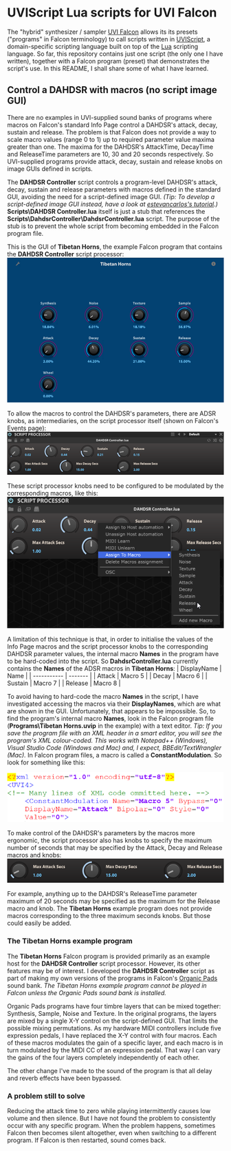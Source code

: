 # UVIScript Lua scripts for UVI Falcon

The "hybrid" synthesizer / sampler [UVI Falcon]( https://www.uvi.net/falcon) allows its its presets ("programs" in Falcon terminology) to call scripts written in [UVIScript](https://www.uvi.net/uviscript/), a domain-specific scripting language built on top of the [Lua](http://www.lua.org/about.html) scripting language. So far, this repository contains just one script (the only one I have written), together with a Falcon program (preset) that demonstrates the script's use. In this README, I shall share some of what I have learned.

## Control a DAHDSR with macros (no script image GUI)

There are no examples in UVI-supplied sound banks of programs where macros on Falcon's standard Info Page control a DAHDSR's attack, decay, sustain and release. The problem is that Falcon does not provide a way to scale macro values (range 0 to 1) up to required parameter value maxima greater than one. The maxima for the DAHDSR's AttackTime, DecayTime and ReleaseTime parameters are 10, 30 and 20 seconds respectively. So UVI-supplied programs provide attack, decay, sustain and release knobs on image GUIs defined in scripts. 

The **DAHDSR Controller** script controls a program-level DAHDSR's attack, decay, sustain and release parameters with macros defined in the standard GUI, avoiding the need for a script-defined image GUI. *(Tip: To develop a script-defined image GUI instead, have a look at  [estevancarlos's tutorial]( https://github.com/estevancarlos/uvi-falcon-scripts).)* **Scripts\DAHDSR Controller.lua** itself is just a stub that references the **Scripts\DahdsrController\DahdsrController.lua** script. The purpose of the stub is to prevent the whole script from becoming embedded in the Falcon program file. 

This is the GUI of **Tibetan Horns**, the example Falcon program that contains the **DAHDSR Controller** script processor:
<img src="Images\Tibetan Horns.png" alt="Tibetan Horns" style="zoom: 80%;" />

To allow the macros to control the DAHDSR's parameters, there are ADSR knobs, as intermediaries, on the script processor itself (shown on Falcon's Events page):
<img src="Images\DAHDSR Controller.png" alt="DAHDSR Controller" style="zoom: 80%;" />

These script processor knobs need to be configured to be modulated by the corresponding macros, like this:
<img src="Images\Assign Macro to Knob.png" alt="Assign Macro to Knob" style="zoom: 80%;" />

A limitation of this technique is that, in order to initialise the values of the Info Page macros and the script processor knobs to the corresponding DAHDSR parameter values, the internal macro **Names** in the program have to be hard-coded into the script. So **DahdsrController.lua** currently contains the **Names** of the ADSR macros in **Tibetan Horns**:
| DisplayName | Name    |
| ----------- | ------- |
| Attack      | Macro 5 |
| Decay       | Macro 6 |
| Sustain     | Macro 7 |
| Release     | Macro 8 |

To avoid having to hard-code the macro **Names** in the script, I have investigated accessing the macros via their **DisplayNames**, which are what are shown in the GUI. Unfortunately, that appears to be impossible.  So, to find the program's internal macro **Names**, look in the Falcon program file (**Programs\Tibetan Horns.uvip** in the example) with a text editor. *Tip: If you save the program file with an XML header in a smart editor, you will see the program's XML colour-coded. This works with Notepad++ (Windows), Visual Studio Code (Windows and Mac) and, I expect, BBEdit/TextWrangler (Mac).* In Falcon program files, a macro is called a **ConstantModulation**.  So look for something like this:

<img src="Images\XML Macro Example.png" alt="XML Macro Example" style="zoom: 80%;" />

To make control of the DAHDSR's parameters by the macros more ergonomic, the script processor also has knobs to specify the maximum number of seconds that may be specified by the Attack, Decay and Release macros and knobs:
<img src="Images\Max Seconds.png" alt="Max Seconds" style="zoom: 80%;" />

For example, anything up to the DAHDSR's ReleaseTime parameter maximum of 20 seconds may be specified as the maximum for the Release macro and knob. The **Tibetan Horns** example program does not provide macros corresponding to the three maximum seconds knobs.  But those could easily be added.

### The Tibetan Horns example program

The **Tibetan Horns** Falcon program is provided primarily as an example host for the **DAHDSR Controller** script processor.  However, its other features may be of interest. I developed the **DAHDSR Controller** script as part of making my own versions of the programs in Falcon's [Organic Pads]( https://www.uvi.net/organic-pads)  sound bank. *The Tibetan Horns example program cannot be played in Falcon unless the Organic Pads sound bank is installed.*

Organic Pads programs have four timbre layers that can be mixed together: Synthesis, Sample, Noise and Texture. In the original programs, the layers are mixed by a single X-Y control on the script-defined GUI. That limits the possible mixing permutations. As my hardware MIDI controllers include five expression pedals, I have replaced the X-Y control with four macros. Each of these macros modulates the gain of a specific layer, and each macro is in turn modulated by the MIDI CC of an expression pedal.  That way I can vary the gains of the four layers completely independently of each other.

The other change I've made to the sound of the program is that all delay and reverb effects have been bypassed.

### A problem still to solve

Reducing the attack time to zero while playing intermittently causes low volume and then silence. But I have not found the problem to consistently occur with any specific program. When the problem happens, sometimes Falcon then becomes silent altogether, even when switching to a different program. If Falcon is then restarted, sound comes back.